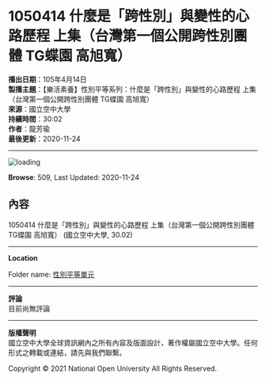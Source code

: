 # 1050414 什麼是「跨性別」與變性的心路歷程 上集（台灣第一個公開跨性別團體 TG蝶園 高旭寬）

**播出日期**：105年4月14日  
**製播主題**：【樂活素養】性別平等系列：什麼是「跨性別」與變性的心路歷程 上集（台灣第一個公開跨性別團體 TG蝶園 高旭寬）  
**來源**：國立空中大學  
**持續時間**：30:02  
**作者**：龍芳瑜  
**最後更新**：2020-11-24  

---

![loading](https://sys/res/icon/loading3.gif)

**Browse**: 509, Last Updated: 2020-11-24

## 內容
1050414 什麼是「跨性別」與變性的心路歷程 上集（台灣第一個公開跨性別團體 TG蝶園 高旭寬） (國立空中大學, 30.02)

---

**Location**  

Folder name: [性別平等單元](https://www.nou.edu.tw)

---

**評論**  
目前尚無評論

---

**版權聲明**  
國立空中大學全球資訊網內之所有內容及版面設計，著作權屬國立空中大學。任何形式之轉載或連結，請先與我們聯繫。

Copyright © 2021 National Open University All Rights Reserved.